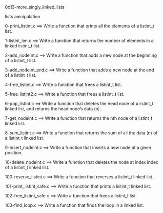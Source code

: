 0x13-more_singly_linked_lists

lists amnipulation

0-print_listint.c ==> Write a function that prints all the elements of a listint_t list.

1-listint_len.c ==> Write a function that returns the number of elements in a linked listint_t list.

2-add_nodeint.c ==> Write a function that adds a new node at the beginning of a listint_t list.

3-add_nodeint_end.c ==> Write a function that adds a new node at the end of a listint_t list.

4-free_listint.c ==> Write a function that frees a listint_t list.

5-free_listint2.c ==> Write a function that frees a listint_t list.

6-pop_listint.c ==> Write a function that deletes the head node of a listint_t linked list, and returns the head node’s data (n).

7-get_nodeint.c ==> Write a function that returns the nth node of a listint_t linked list.

8-sum_listint.c ==> Write a function that returns the sum of all the data (n) of a listint_t linked list.

9-insert_nodeint.c ==> Write a function that inserts a new node at a given position.

10-delete_nodeint.c ==> Write a function that deletes the node at index index of a listint_t linked list.

100-reverse_listint.c ==> Write a function that reverses a listint_t linked list.

101-print_listint_safe.c ==> Write a function that prints a listint_t linked list.

102-free_listint_safe.c ==> Write a function that frees a listint_t list.

103-find_loop.c ==> Write a function that finds the loop in a linked list.
